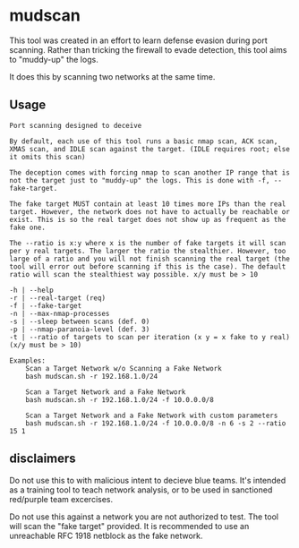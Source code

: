 # mudscan

This tool was created in an effort to learn defense evasion during port scanning. Rather than tricking the firewall to evade detection, this tool aims to "muddy-up" the logs.

It does this by scanning two networks at the same time.

## Usage

```
Port scanning designed to deceive

By default, each use of this tool runs a basic nmap scan, ACK scan, XMAS scan, and IDLE scan against the target. (IDLE requires root; else it omits this scan)

The deception comes with forcing nmap to scan another IP range that is not the target just to "muddy-up" the logs. This is done with -f, --fake-target.

The fake target MUST contain at least 10 times more IPs than the real target. However, the network does not have to actually be reachable or exist. This is so the real target does not show up as frequent as the fake one.

The --ratio is x:y where x is the number of fake targets it will scan per y real targets. The larger the ratio the stealthier. However, too large of a ratio and you will not finish scanning the real target (the tool will error out before scanning if this is the case). The default ratio will scan the stealthiest way possible. x/y must be > 10

-h | --help
-r | --real-target (req)
-f | --fake-target
-n | --max-nmap-processes
-s | --sleep between scans (def. 0)
-p | --nmap-paranoia-level (def. 3)
-t | --ratio of targets to scan per iteration (x y = x fake to y real) (x/y must be > 10)

Examples:
    Scan a Target Network w/o Scanning a Fake Network
	bash mudscan.sh -r 192.168.1.0/24

    Scan a Target Network and a Fake Network
	bash mudscan.sh -r 192.168.1.0/24 -f 10.0.0.0/8

    Scan a Target Network and a Fake Network with custom parameters
	bash mudscan.sh -r 192.168.1.0/24 -f 10.0.0.0/8 -n 6 -s 2 --ratio 15 1
```

## disclaimers

Do not use this to with malicious intent to decieve blue teams. It's intended as a training tool to teach network analysis, or to be used in sanctioned red/purple team excercises.

Do not use this against a network you are not authorized to test. The tool will scan the "fake target" provided. It is recommended to use an unreachable RFC 1918 netblock as the fake network.
